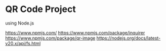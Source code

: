 # QR Code Project

using Node.js

https://www.npmjs.com/
https://www.npmjs.com/package/inquirer
https://www.npmjs.com/package/qr-image
https://nodejs.org/docs/latest-v20.x/api/fs.html